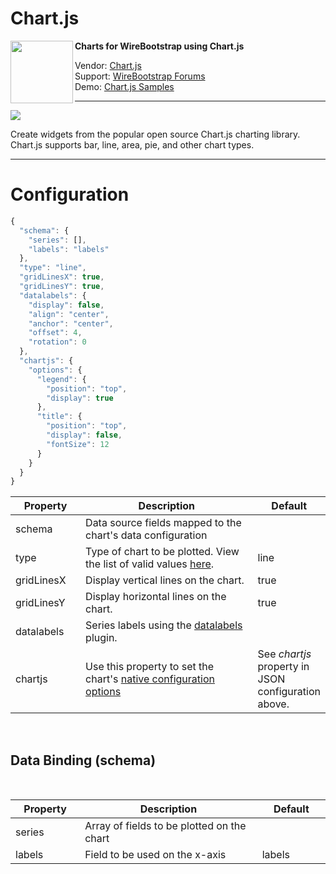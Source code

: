 <h1>Chart.js</h1>
<img align="left" width="100" height="100" src="https://github.com/WireBootstrap/Chartjs/blob/master/images/eb-chartjs.jpg">

<p>
<strong>
Charts for WireBootstrap using Chart.js
</strong>
</p>
<p>
Vendor: <a href="http://www.chartjs.org/" target="_blank">Chart.js</a><br/>
Support: <a href="https://help.wirebootstrap.com/support/discussions/forums/22000200288" target="_blank">WireBootstrap Forums</a><br/>
Demo: <a href="http://www.chartjs.org/samples/latest">Chart.js Samples</a>
</p>

<hr/>

<p>
<img src="https://github.com/WireBootstrap/Chartjs/blob/master/images/chartjs4.png">
</p>

<p>
Create widgets from the popular open source Chart.js charting library.  Chart.js supports bar, line, area, pie, and other chart types.
</p>
<hr/>

<h1><a id="config">Configuration</a></h1>

```javascript
{
  "schema": {
    "series": [],
    "labels": "labels"
  },
  "type": "line",
  "gridLinesX": true,
  "gridLinesY": true,
  "datalabels": {
    "display": false,
    "align": "center",
    "anchor": "center",
    "offset": 4,
    "rotation": 0
  },
  "chartjs": {
    "options": {
      "legend": {
        "position": "top",
        "display": true
      },
      "title": {
        "position": "top",
        "display": false,
        "fontSize": 12
      }
    }
  }
}
```
<table>
	<thead>
		<tr>
			<th style="width:100px">Property</th>
			<th style="width:300px">Description</th>
			<th style="width:100px">Default</th>
		</tr>
	</thead>
	<tbody>
		<tr>
			<td style="width:100px">schema</td>
			<td style="width: 300px;">Data source fields mapped to the chart's data configuration</td>
			<td style="width:100px">
				<br>
			</td>
		</tr>
		<tr>
			<td style="width:100px">type</td>
			<td style="width:300px">Type of chart to be plotted. View the list of valid values <a href="http://www.chartjs.org/docs/latest/charts/" target="_new">here</a>.</td>
			<td style="width:100px">line</td>
		</tr>
		<tr>
			<td style="width:100px">gridLinesX</td>
			<td style="width:300px">Display vertical lines on the chart.</td>
			<td style="width:100px">true</td>
		</tr>
		<tr>
			<td style="width:100px">gridLinesY</td>
			<td style="width:300px">Display horizontal lines on the chart.</td>
			<td style="width:100px">true</td>
		</tr>
		<tr>
			<td style="width:100px">datalabels</td>
			<td style="width:300px">Series labels using the <a href="https://github.com/chartjs/chartjs-plugin-datalabels">datalabels<a> plugin.</td>
			<td style="width:100px"></td>
		</tr>
		<tr>
			<td style="width:100px">chartjs</td>
			<td style="width:300px">Use this property to set the chart's <a href="http://www.chartjs.org/docs/latest/configuration" target="_new">native configuration options</a></td>
			<td style="width:100px">See <em>chartjs</em> property in JSON configuration above.</td>
		</tr>
	</tbody>
</table>

<p>
	<br>
</p>

<h2>Data Binding (schema)</h2>

<p>
	<br>
</p>

<table>
	<thead>
		<tr>
			<th style="width:100px">Property</th>
			<th style="width:300px">Description</th>
			<th style="width:100px">Default</th>
		</tr>
	</thead>
	<tbody>
		<tr>
			<td style="width:100px">series</td>
			<td style="width:300px">Array of fields to be plotted on the chart</td>
			<td style="width:100px">
				<br>
			</td>
		</tr>
		<tr>
			<td style="width:100px">labels</td>
			<td style="width:300px">Field to be used on the x-axis</td>
			<td style="width:100px">labels</td>
		</tr>
	</tbody>
</table>
